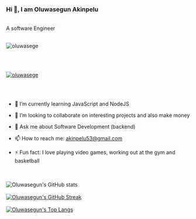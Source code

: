### Hi 👋, I am Oluwasegun Akinpelu
<br>
    A software Engineer
<br>
<br>
<p align="left"> <img src="https://komarev.com/ghpvc/?username=oluwasege&label=Profile%20views&color=0e75b6&style=flat" alt="oluwasege" /> </p>
<br><br>
<p align="left"> <a href="https://github.com/ryo-ma/github-profile-trophy"><img src="https://github-profile-trophy.vercel.app/?username=oluwasege&theme=onedark" alt="oluwasege" /></a> </p>
<br><br>

- 🌱 I’m currently learning JavaScript and NodeJS

- 👯 I’m looking to collaborate on interesting projects and also make money

- 💬 Ask me about Software Development (backend)

- 📫 How to reach me: akinpelu53@gmail.com

- ⚡ Fun fact: I love playing video games, working out at the gym and basketball


<br><br>
![Oluwasegun's GitHub stats](https://github-readme-stats.vercel.app/api?username=oluwasege&show_icons=true&theme=nightowl)
<br>
<br>
[![Oluwasegun's GitHub Streak](https://github-readme-streak-stats.herokuapp.com/?user=oluwasege&theme=nightowl)](https://git.io/streak-stats)&nbsp; &nbsp; &nbsp; &nbsp; &nbsp;
<br>
<br>
[![Oluwasegun's Top Langs](https://github-readme-stats.vercel.app/api/top-langs/?username=oluwasege&&theme=nightowl&layout=compact&card_width=445)](https://github.com/oluwasege/github-readme-stats)



